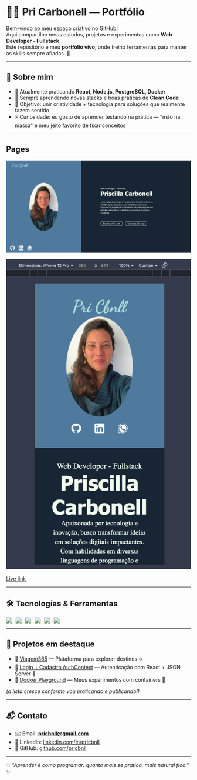 # 👩‍💻 Pri Carbonell — Portfólio

Bem-vindo ao meu espaço criativo no GitHub!  
Aqui compartilho meus estudos, projetos e experimentos como **Web Developer - Fullstack**.  
Este repositório é meu **portfólio vivo**, onde treino ferramentas para manter as skills sempre afiadas. 🚀

---

## 🌟 Sobre mim

- 🔭 Atualmente praticando **React, Node.js, PostgreSQL, Docker**  
- 🌱 Sempre aprendendo novas stacks e boas práticas de **Clean Code**  
- 🎯 Objetivo: unir criatividade + tecnologia para soluções que realmente fazem sentido  
- ⚡ Curiosidade: eu gosto de aprender testando na prática — "mão na massa" é meu jeito favorito de fixar conceitos  

---

## Pages

![live](./assets/First%20page.png)

![image](./assets/media%20querie%20-%20iphone%20.png)

[Live link](https://pricbnll.github.io/portifolio-dev-pricbnll/)


---

## 🛠️ Tecnologias & Ferramentas

<div style="display: flex; flex-wrap: wrap; gap: 10px">
  <img src="https://img.shields.io/badge/Code-React-blue?style=for-the-badge&logo=react" />
  <img src="https://img.shields.io/badge/Code-Node.js-green?style=for-the-badge&logo=node.js" />
  <img src="https://img.shields.io/badge/DB-PostgreSQL-blue?style=for-the-badge&logo=postgresql" />
  <img src="https://img.shields.io/badge/Tools-Docker-2496ED?style=for-the-badge&logo=docker" />
  <img src="https://img.shields.io/badge/Tools-Git-orange?style=for-the-badge&logo=git" />
  <img src="https://img.shields.io/badge/Editor-VSCode-blue?style=for-the-badge&logo=visualstudiocode" />
</div>

---

## 📂 Projetos em destaque

- 🔗 [Viagem365](https://github.com/pricbnll/M3P-BackEnd-Pri) — Plataforma para explorar destinos ✈️  
- 🔗 [Login + Cadastro AuthContext](https://github.com/pricbnll/viagem365Frontend) — Autenticação com React + JSON Server 🔑  
- 🔗 [Docker Playground](https://github.com/pricbnll/exAllura) — Meus experimentos com containers 🐳  

*(a lista cresce conforme vou praticando e publicando!)*

---

## 📬 Contato

- ✉️ Email: **pricbnll@gmail.com**  
- 💼 LinkedIn: [linkedin.com/in/pricbnll](https://linkedin.com/in/pricbnll)  
- 🐙 GitHub: [github.com/pricbnll](https://github.com/pricbnll)  

---

✨ _"Aprender é como programar: quanto mais se pratica, mais natural fica."_ ✨

